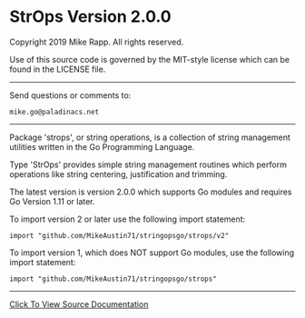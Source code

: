 # StrOps Version 2.0.0

Copyright 2019 Mike Rapp. All rights reserved.

Use of this source code is governed by the
MIT-style license which can be found in the
LICENSE file.

------------------------------------------------------------------------------------------

Send questions or comments to:

    mike.go@paladinacs.net

------------------------------------------------------------------------------------------


Package 'strops', or string operations, is a collection of string
management utilities written in the Go Programming Language. 

Type 'StrOps' provides simple string management routines which perform operations
like string centering, justification and trimming.

The latest version is version 2.0.0 which supports Go modules and requires 
Go Version 1.11 or later. 

To import version 2 or later use the following import statement:


    import "github.com/MikeAustin71/stringopsgo/strops/v2"  


To import version 1, which does NOT support Go modules, use the following
import statement:


    import "github.com/MikeAustin71/stringopsgo/strops"


------------------------------------------------------------------------------------------

    
[Click To View Source Documentation](http://godoc.org/github.com/MikeAustin71/stringopsgo/strops/v2)    

